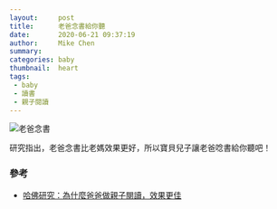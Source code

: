 ```yaml
---
layout:     post
title:      老爸念書給你聽
date:       2020-06-21 09:37:19
author:     Mike Chen
summary:    
categories: baby
thumbnail:  heart
tags:
 - baby
 - 讀書
 - 親子閱讀
---
```


![老爸念書](https://i.imgur.com/VxPIuZ7.jpg)

研究指出，老爸念書比老媽效果更好，所以寶貝兒子讓老爸唸書給你聽吧！

### 參考
* [哈佛研究：為什麼爸爸做親子閱讀，效果更佳](https://ek21.com/news/1/85371/)